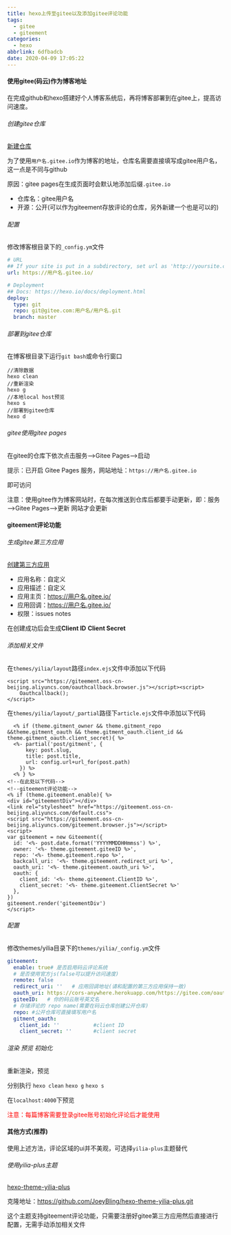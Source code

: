 ```yaml
---
title: hexo上传至gitee以及添加gitee评论功能
tags:
  - gitee
  - giteement
categories:
  - hexo
abbrlink: 6dfbadcb
date: 2020-04-09 17:05:22
---
```


#### 使用gitee(码云)作为博客地址

在完成github和hexo搭建好个人博客系统后，再将博客部署到在gitee上，提高访问速度。

<!--more-->

###### 创建gitee仓库

[新建仓库](https://gitee.com/projects/new)

为了使用`用户名.gitee.io`作为博客的地址，仓库名需要直接填写成gitee用户名，这一点是不同与github

原因：gitee pages在生成页面时会默认地添加后缀`.gitee.io`

- 仓库名：gitee用户名
- 开源：公开(可以作为giteement存放评论的仓库，另外新建一个也是可以的)

###### 配置

修改博客根目录下的`_config.ym`文件

```yaml
# URL
## If your site is put in a subdirectory, set url as 'http://yoursite.com/child' and root as '/child/'
url: https://用户名.gitee.io/

# Deployment
## Docs: https://hexo.io/docs/deployment.html
deploy:
  type: git
  repo: git@gitee.com:用户名/用户名.git
  branch: master
```

###### 部署到gitee仓库

在博客根目录下运行`git bash`或命令行窗口

```shell
//清除数据
hexo clean
//重新渲染
hexo g
//本地local host预览
hexo s
//部署到gitee仓库
hexo d
```

###### gitee使用gitee pages

在gitee的仓库下依次点击服务——>Gitee Pages——>启动

提示：已开启 Gitee Pages 服务，网站地址：`https://用户名.gitee.io`

即可访问

注意：使用gitee作为博客网站时，在每次推送到仓库后都要手动更新，即：服务——>Gitee Pages——>更新	网站才会更新

#### giteement评论功能

###### 生成gitee第三方应用

[创建第三方应用](https://gitee.com/oauth/applications/new)

- 应用名称：自定义
- 应用描述：自定义
- 应用主页：https://用户名.gitee.io/
- 应用回调：https://用户名.gitee.io/
- 权限：issues	notes

在创建成功后会生成**Client ID** 	**Client Secret**

###### 添加相关文件

在`themes/yilia/layout`路径`index.ejs`文件中添加以下代码

```ejs
<script src="https://giteement.oss-cn-beijing.aliyuncs.com/oauthcallback.browser.js"></script><script>
    Oauthcallback();
</script>
```

在`themes/yilia/layout/_partial`路径下`article.ejs`文件中添加以下代码

```ejs
  <% if (theme.gitment_owner && theme.gitment_repo &&theme.gitment_oauth && theme.gitment_oauth.client_id && theme.gitment_oauth.client_secret){ %>
  <%- partial('post/gitment', {
      key: post.slug,
      title: post.title,
      url: config.url+url_for(post.path)
    }) %>
  <% } %>
<!--在此处以下代码-->
<!--giteement评论功能-->
<% if (theme.giteement.enable){ %>
<div id="giteementDiv"></div>
<link rel="stylesheet" href="https://giteement.oss-cn-beijing.aliyuncs.com/default.css">
<script src="https://giteement.oss-cn-beijing.aliyuncs.com/giteement.browser.js"></script>
<script>
var giteement = new Giteement({
  id: '<%- post.date.format('YYYYMMDDHHmmss') %>',
  owner: '<%- theme.giteement.giteeID %>',
  repo: '<%- theme.giteement.repo %>',
  backcall_uri: '<%- theme.giteement.redirect_uri %>',
  oauth_uri: '<%- theme.giteement.oauth_uri %>',
  oauth: {
    client_id: '<%- theme.giteement.ClientID %>',
    client_secret: '<%- theme.giteement.ClientSecret %>'
  },
})
giteement.render('giteementDiv')
</script>
```

###### 配置

修改themes/yilia目录下的`themes/yilia/_config.ym`文件

```yml
giteement:
  enable: true# 是否启用码云评论系统
  # 是否使用官方js(false可以提升访问速度)
  remote: false
  redirect_uri: ''   # 应用回调地址(请和配置的第三方应用保持一致)
  oauth_uri: https://cors-anywhere.herokuapp.com/https://gitee.com/oauth/token
  giteeID:   # 你的码云账号英文名
  # 存储评论的 repo name(需要在码云仓库创建公开仓库)
  repo: #公开仓库可直接填写用户名
  gitment_oauth:
    client_id: ''           #client ID
    client_secret: ''       #client secret
```

###### 渲染	预览	初始化

重新渲染，预览 

分别执行 `hexo clean`  `hexo g`  `hexo s`

在`localhost:4000`下预览

<font color=red>注意：每篇博客需要登录gitee账号初始化评论后才能使用</font>

#### 其他方式(推荐)

使用上述方法，评论区域的ui并不美观，可选择`yilia-plus`主题替代

###### 使用yilia-plus主题

[hexo-theme-yilia-plus](https://github.com/JoeyBling/hexo-theme-yilia-plus)

克隆地址：https://github.com/JoeyBling/hexo-theme-yilia-plus.git

这个主题支持giteement评论功能，只需要注册好gitee第三方应用然后直接进行配置，无需手动添加相关文件